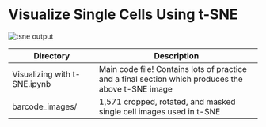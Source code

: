 # Visualize Single Cells Using t-SNE

![tsne output](readme_images/output_tsne.png "tsne output")

| Directory                    | Description                                                                                        |
|------------------------------|----------------------------------------------------------------------------------------------------|
| Visualizing with t-SNE.ipynb | Main code file! Contains lots of practice and a final section which produces the above t-SNE image |
| barcode_images/              | 1,571 cropped, rotated, and masked single cell images used in t-SNE                                |

